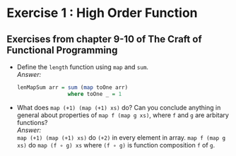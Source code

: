 # Exercise 1 : High Order Function

## Exercises from chapter 9-10 of The Craft of Functional Programming

- Define the `length` function using `map` and `sum`.\
  _Answer:_

  ```haskell
  lenMapSum arr = sum (map toOne arr)
                  where toOne _ = 1
  ```

- What does `map (+1) (map (+1) xs)` do? Can you conclude anything in general
  about properties of `map f (map g xs)`, where `f` and `g` are arbitary
  functions?\
  _Answer:_\
  `map (+1) (map (+1) xs)` do `(+2)` in every element in array.
  `map f (map g xs)` do `map (f ∘ g) xs` where `(f ∘ g)` is function composition
  `f` of `g`.
  